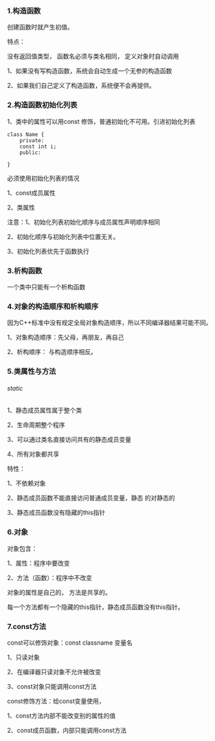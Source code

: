 ### 1.构造函数

创建函数时就产生初值。

特点：

没有返回值类型， 函数名必须与类名相同， 定义对象时自动调用

1、如果没有写构造函数，系统会自动生成一个无参的构造函数

2、如果我们自己定义了构造函数，系统便不会再提供。

### 2.构造函数初始化列表

1、类中的属性可以用const 修饰，普通初始化不可用。引进初始化列表

```
class Name {
    private:
    const int i;
    public:
    
}
```

必须使用初始化列表的情况

1、const成员属性

2、类属性

注意：1、初始化列表初始化顺序与成员属性声明顺序相同

2、初始化顺序与初始化列表中位置无关。

3、初始化列表优先于函数执行

### 3.析构函数

一个类中只能有一个析构函数

### 4.对象的构造顺序和析构顺序

因为C++标准中没有规定全局对象构造顺序，所以不同编译器结果可能不同。

1、对象构造顺序：先父母，再朋友，再自己

2、析构顺序： 与构造顺序相反。

### 5.类属性与方法

###### static

1、静态成员属性属于整个类

2、生命周期整个程序

3、可以通过类名直接访问共有的静态成员变量

4、所有对象都共享

特性：

1、不依赖对象

2、静态成员函数不能直接访问普通成员变量，静态 的对静态的

3、静态成员函数没有隐藏的this指针

### 6.对象

对象包含：

1、属性：程序中要改变

2、方法（函数）：程序中不改变

对象的属性是自己的， 方法是共享的。

每一个方法都有一个隐藏的this指针，静态成员函数没有this指针。

### 7.const方法

const可以修饰对象：const classname 变量名

1、只读对象

2、在编译器只读对象不允许被改变

3、const对象只能调用const方法

const修饰方法：给const变量使用，

1、const方法内部不能改变别的属性的值

2、const成员函数，内部只能调用const方法